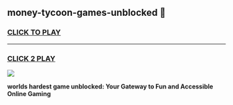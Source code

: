 
## money-tycoon-games-unblocked 👋
<h3>
<a href="https://premium.freeplayer.one?title=money-tycoon-games-unblocked&ref=14F">CLICK TO PLAY</a></h3>
<hr>

<h3>
<a href="https://premium.freeplayer.one?title=money-tycoon-games-unblocked&ref=14F">CLICK 2 PLAY</a>
  
</h3>

<a href="https://premium.freeplayer.one?title=money-tycoon-games-unblocked&ref=12F/"><img src="https://clearcache.store/games.png"></a>


**worlds hardest game unblocked: Your Gateway to Fun and Accessible Online Gaming**
